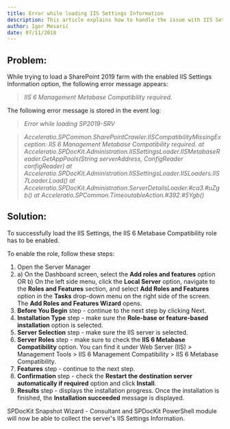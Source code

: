 ```yaml
---
title: Error while loading IIS Settings Information
description: This article explains how to handle the issue with IIS Settings load is not working properly on SharePoint 2019.
author: Igor Mesarić    
date: 07/11/2018
---
```


## Problem:
While trying to load a SharePoint 2019 farm with the enabled IIS Settings Information option, the following error message appears:

> *IIS 6 Management Metabase Compatibility required.*

The following error message is stored in the event log:

> *Error while loading SP2019-SRV*

> *Acceleratio.SPCommon.SharePointCrawler.IISCompatibilityMissingException: IIS 6 Management Metabase Compatibility required.*
  *at Acceleratio.SPDocKit.Administration.IISSettingsLoader.IISMetabaseReader.GetAppPools(String serverAddress, ConfigReader configReader)*
  *at Acceleratio.SPDocKit.Administration.IISSettingsLoader.IISLoaders.IIS7Loader.Load()*
  *at Acceleratio.SPDocKit.Administration.ServerDetailsLoader.#ca3.#uZgb()*
  *at Acceleratio.SPCommon.TimeoutableAction.#392.#5Ygb()*

## Solution:
To successfully load the IIS Settings, the IIS 6 Metabase Compatibility role has to be enabled. 

To enable the role, follow these steps:

1. Open the Server Manager
1. a) On the Dashboard screen, select the __Add roles and features__ option
OR
b) On the left side menu, click the __Local Server__ option, navigate to the __Roles and Features__ section, and select __Add Roles and Features__ option in the __Tasks__ drop-down menu on the right side of the screen. The __Add Roles and Features Wizard__ opens.
1. __Before You Begin__ step - continue to the next step by clicking Next.
1. __Installation Type__ step - make sure the __Role-base or feature-based installation__ option is selected.
1. __Server Selection__ step - make sure the IIS server is selected.
1. __Server Roles__ step - make sure to check the __IIS 6 Metabase Compatibility__ option. You can find it under Web Server (IIS) > Management Tools > IIS 6 Management Compatibility > IIS 6 Metabase Compatibility.
1. __Features__ step - continue to the next step.
1. __Confirmation__ step - check the __Restart the destination server automatically if required__ option and click __Install__.
1. __Results__ step - displays the installation progress. Once the installation is finished, the __Installation succeeded__ message is displayed. 

SPDocKit Snapshot Wizard - Consultant and SPDocKit PowerShell module will now be able to collect the server's IIS Settings Information.